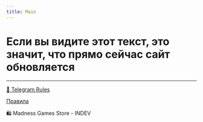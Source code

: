 ```yaml
---
title: Main
---
```


# Если вы видите этот текст, это значит, что прямо сейчас сайт обновляется

- - - - -

[📜 Telegram Rules](/_telegramrules/_pages/rules_README.md)

[Правила](/_telegramrules/_pages/rules_README/)





🛍️ Madness Games Store - INDEV
